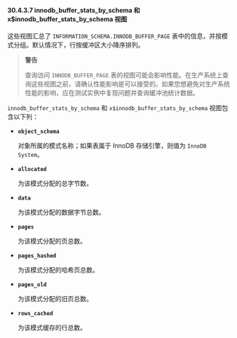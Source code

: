 #### 30.4.3.7 innodb_buffer_stats_by_schema 和 x$innodb_buffer_stats_by_schema 视图

这些视图汇总了 `INFORMATION_SCHEMA.INNODB_BUFFER_PAGE` 表中的信息，并按模式分组。默认情况下，行按缓冲区大小降序排列。

> **警告**
>
> 查询访问 `INNODB_BUFFER_PAGE` 表的视图可能会影响性能。在生产系统上查询这些视图之前，请确认性能影响是可以接受的。如果您想避免对生产系统性能的影响，应在测试实例中复现问题并查询缓冲池统计数据。

`innodb_buffer_stats_by_schema` 和 `x$innodb_buffer_stats_by_schema` 视图包含以下列：

- **`object_schema`**
  
  对象所属的模式名称；如果表属于 InnoDB 存储引擎，则值为 `InnoDB System`。
  
- **`allocated`**
  
  为该模式分配的总字节数。
  
- **`data`**
  
  为该模式分配的数据字节总数。
  
- **`pages`**
  
  为该模式分配的页总数。
  
- **`pages_hashed`**
  
  为该模式分配的哈希页总数。
  
- **`pages_old`**
  
  为该模式分配的旧页总数。
  
- **`rows_cached`**
  
  为该模式缓存的行总数。